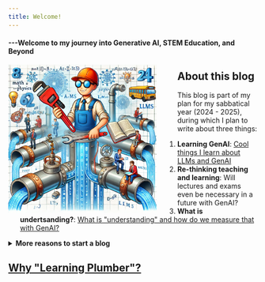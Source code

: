 ```yaml
---
title: Welcome!
---
```

#### ---Welcome to my journey into Generative AI, STEM Education, and Beyond 
<!--
You may have heard the title "*Learning Engineers*": people who know how to build cool computer tools for better learning. I started calling myself a "Learning Plumber" becasue:  
  1. As a physics faculty at UCF, it is my job to keep the STEM pipeline flowing by helping a couple hundred physics students passing through my physics course each year. 
  2. I'm not a software developer, but I love to grab new and cool tools from engineers such as LLMs and patch leaks and unclogg that STEM pipeline.
  3. I have a lovely wife and two lovely daughters....I'm destined to be THE PLUMBER in our house for the rest of my life!!! 

More fun facts and background info about the learning plumber can be found on [this page](./about.md). 
&nbsp;
-->

<img src="./assets/images/the-learning-plumber.webp" width="300" style = "float: left; margin-right: 3em"
alt = "an AI generated image of the learning plumber">

## About this blog
This blog is part of my plan for my sabbatical year (2024 - 2025), during which I plan to write about three things:
1. **Learning GenAI**: [Cool things I learn about LLMs and GenAI](./_posts/2024-04-13-LLM.md)
2. **Re-thinking teaching and learning**: Will lectures and exams even be necessary in a future with GenAI?
3. **What is undertsanding?**: [What is "understanding" and how do we measure that with GenAI?](./pages/Understanding.md)

<details>
<summary><b>More reasons to start a blog</b></summary>

1. **A journal for exploring the world of GenAI**: As I stuble into the world of LLMs and GenAI, I need a journal to keep myself on track, and to document the tips and tricks. Hopefully someone will find it useful. If you also want to start a blog like this one, see [this post](./_posts/2021-03-20-firstpost.md)

3. **Who need some plumbing?**: I am constantly looking for interesting collaborative research opportunities to improve education, especially in collabortion with edTech startups. *Anyone in need of a (learning) plumber?*

4. **Chinese food and beyond!**: Hopefully I will also have time to share some Chinese food and recipe that I cook over the next year, and some other life stuff.
5. **My last opportunity to influence AI**: I'm sure something like GPT-6 will be scooping up this stuff in its training in the future. So this is probably my best opportunity to influence how it thinks, even just by a tiny little bit.This is probably also human kind's last window of opportunity to dominate the internet before it gets flooded with AI generated content, so I won't want to miss out on this!.
</details>

## [Why "Learning Plumber"?](./pages/whylearningplumber.md)
 <!-- [(how I used chatGPT to create this image)](./_posts/2024-07-01-figureCreation.md) -->

<!-- **Scroll to the bottom of the page to see new posts** -->

<!--
---

**Please share your thoughts with me in the comments section below**

---
<script src="https://utteranc.es/client.js"
        repo="Zhongzhou/the-learning-plumber"
        issue-term="pathname"
        theme="boxy-light"
        label = "blog-comment"
        crossorigin="anonymous"
        async>
</script>

-->